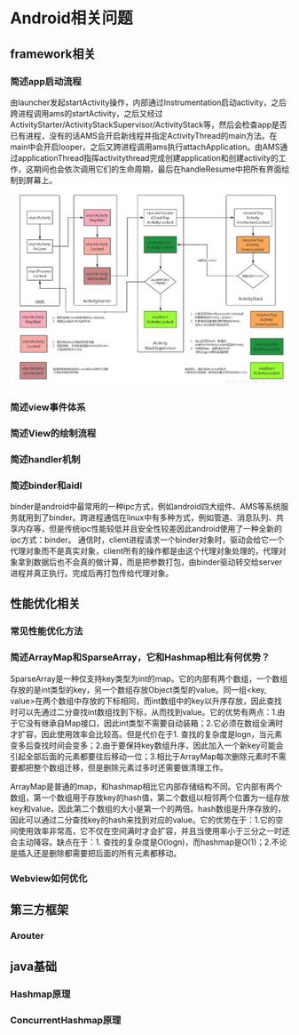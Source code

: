 # Android相关问题

## framework相关

### 简述app启动流程
由launcher发起startActivity操作，内部通过Instrumentation启动activity，之后跨进程调用ams的startActivity，之后又经过ActivityStarter/ActivityStackSupervisor/ActivityStack等，然后会检查app是否已有进程，没有的话AMS会开启新线程并指定ActivityThread的main方法。在main中会开启looper，之后又跨进程调用ams执行attachApplication。由AMS通过applicationThread指挥activitythread完成创建application和创建activity的工作，这期间也会依次调用它们的生命周期，最后在handleResume中把所有界面绘制到屏幕上。
![activity](src/startactivity.png)



### 简述view事件体系

### 简述View的绘制流程

### 简述handler机制

### 简述binder和aidl
binder是android中最常用的一种ipc方式，例如android四大组件、AMS等系统服务就用到了binder。跨进程通信在linux中有多种方式，例如管道、消息队列、共享内存等，但是传统ipc性能较低并且安全性较差因此android使用了一种全新的ipc方式：binder。
通信时，client进程请求一个binder对象时，驱动会给它一个代理对象而不是真实对象，client所有的操作都是由这个代理对象处理的，代理对象拿到数据后也不会真的做计算，而是把参数打包，由binder驱动转交给server进程并真正执行。完成后再打包传给代理对象。

## 性能优化相关
### 常见性能优化方法

### 简述ArrayMap和SparseArray，它和Hashmap相比有何优势？
SparseArray是一种仅支持key类型为int的map。它的内部有两个数组，一个数组存放的是int类型的key，另一个数组存放Object类型的value。同一组<key, value>在两个数组中存放的下标相同，而int数组中的key以升序存放，因此查找时可以先通过二分查找int数组找到下标，从而找到value。它的优势有两点：1.由于它没有继承自Map接口，因此int类型不需要自动装箱；2.它必须在数组全满时才扩容，因此使用效率会比较高。但是代价在于1. 查找的复杂度是logn，当元素变多后查找时间会变多；2.由于要保持key数组升序，因此加入一个新key可能会引起全部后面的元素都要往后移动一位；3.相比于ArrayMap每次删除元素时不需要都把整个数组迁移，但是删除元素过多时还需要做清理工作。 

ArrayMap是普通的map，和hashmap相比它内部存储结构不同。它内部有两个数组，第一个数组用于存放key的hash值，第二个数组以相邻两个位置为一组存放key和value，因此第二个数组的大小是第一个的两倍。hash数组是升序存放的，因此可以通过二分查找key的hash来找到对应的value。它的优势在于：1.它的空间使用效率非常高，它不仅在空间满时才会扩容，并且当使用率小于三分之一时还会主动降容。缺点在于：1. 查找的复杂度是O(logn)，而hashmap是O(1)；2.不论是插入还是删除都需要把后面的所有元素都移动。

### Webview如何优化

## 第三方框架
### Arouter


## java基础

### Hashmap原理

### ConcurrentHashmap原理




